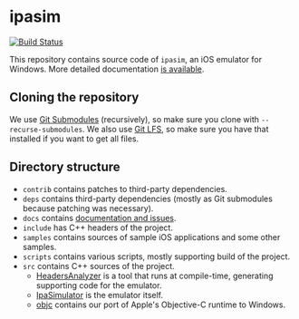 # ipasim

[![Build Status](https://dev.azure.com/ipasim/ipasim/_apis/build/status/ipasim-CI?branchName=master)](https://dev.azure.com/ipasim/ipasim/_build/latest?definitionId=1&branchName=master)

This repository contains source code of `ipasim`, an iOS emulator for Windows.
More detailed documentation [is available](docs/README.md).

## Cloning the repository

We use [Git Submodules](https://git-scm.com/book/en/v2/Git-Tools-Submodules)
(recursively), so make sure you clone with `--recurse-submodules`. We also use
[Git LFS](https://git-lfs.github.com/), so make sure you have that installed if
you want to get all files.

## Directory structure

- `contrib` contains patches to third-party dependencies.
- `deps` contains third-party dependencies (mostly as Git submodules because
  patching was necessary).
- `docs` contains [documentation and issues](docs/README.md).
- `include` has C++ headers of the project.
- `samples` contains sources of sample iOS applications and some other samples.
- `scripts` contains various scripts, mostly supporting build of the project.
- `src` contains C++ sources of the project.
  - [HeadersAnalyzer](src/HeadersAnalyzer/README.md) is a tool that runs at
    compile-time, generating supporting code for the emulator.
  - [IpaSimulator](src/IpaSimulator/README.md) is the emulator itself.
  - [objc](src/objc/README.md) contains our port of Apple's Objective-C
    runtime to Windows.
